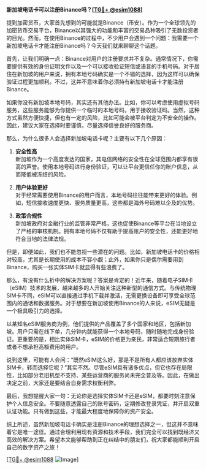 **新加坡电话卡可以注册Binance吗？[[TG💪+ @esim1088](https://t.me/s/esim1088)]**

提到加密货币，大家首先想到的可能就是Binance（币安）。作为一个全球领先的加密货币交易平台，Binance以其强大的功能和丰富的交易品种吸引了无数投资者的目光。然而，在使用Binance的过程中，不少用户会遇到一个问题：我需要一个新加坡电话卡才能注册Binance吗？今天我们就来聊聊这个话题。

首先，让我们明确一点：Binance对用户的注册要求并不复杂。通常情况下，你需要提供有效的身份证明文件以及一个可以接收验证短信或语音的手机号码。对于居住在新加坡的用户来说，拥有本地号码确实是一个不错的选择，因为这样可以确保验证过程更加顺利。不过，这并不意味着你必须持有新加坡电话卡才能注册Binance。

如果你没有新加坡本地号码，其实还有其他办法。比如，你可以考虑使用虚拟号码服务，这些服务能够为你提供一个临时的本地号码，用于接收验证码。当然，这种方式虽然方便快捷，但也有一定的风险，比如可能会被平台判定为不安全的操作。因此，建议大家在选择时要谨慎，尽量选择信誉良好的服务商。

那么，为什么很多人会选择新加坡电话卡呢？主要有以下几个原因：

1. **安全性高**  
   新加坡作为一个高度发达的国家，其电信网络的安全性在全球范围内都享有很高的声誉。使用本地号码进行身份验证，可以让平台更信任你的账户信息，从而降低被冻结的风险。

2. **用户体验更好**  
   对于经常需要使用Binance的用户而言，本地号码往往能带来更好的体验。例如，短信接收速度更快、服务质量更高，这些都是海外号码难以企及的优势。

3. **政策合规性**  
   新加坡政府对金融行业的监管非常严格，这也促使Binance等平台在当地设立了严格的审核机制。拥有本地号码不仅有助于提高账户的安全性，还能更好地符合当地的法律法规。

但是，即便如此，我们也不能忽视一些潜在的问题。比如，新加坡电话卡的价格相对较高，尤其是长期使用的成本不容小觑；此外，如果你只是偶尔需要用到Binance，购买一张实体SIM卡就显得有些浪费了。

那么，有没有什么折中的解决方案呢？答案是肯定的！近年来，随着电子SIM卡（eSIM）技术的发展，越来越多的人开始关注这种新型的通信方式。与传统物理SIM卡不同，eSIM可以直接通过手机下载并激活，无需更换设备即可享受全球范围内的通话和数据服务。对于想要在新加坡使用Binance的人来说，eSIM无疑是一个极具吸引力的选择。

以某知名eSIM服务商为例，他们提供的产品覆盖了多个国家和地区，包括新加坡。用户只需在线下单，几分钟内就能获得一个本地号码，随时随地完成身份验证。更重要的是，相比实体SIM卡，eSIM的价格更为亲民，非常适合短期旅行者或者不想承担高额费用的用户。

说到这里，可能有人会问：“既然eSIM这么好，那是不是所有人都应该放弃实体SIM卡，转而选择它呢？”其实不然。尽管eSIM具有诸多优点，但它也存在局限性，比如部分老旧机型不支持、某些运营商的服务尚未完全普及等。因此，在做出决定之前，大家还是要结合自身需求权衡利弊。

最后，我想提醒大家一句：无论你是选择实体SIM卡还是eSIM，都要时刻注意保护个人信息安全。不要随意透露自己的账号密码，定期修改登录凭证，并开启双重认证功能。只有做到这些，才能最大程度地保障你的资产安全。

综上所述，虽然新加坡电话卡确实是注册Binance的理想选择之一，但这并不意味着它是唯一途径。通过合理利用现有资源和技术手段，我们完全可以找到既经济又高效的解决方案。希望本文能够帮助到正在纠结中的朋友们，祝大家都能顺利开启自己的数字资产之旅！

[[TG💪+ @esim1088](https://t.me/s/esim1088) ![Image](https://i.postimg.cc/4NQfJmqS/Snipaste-2025-05-13-00-14-12.png)]